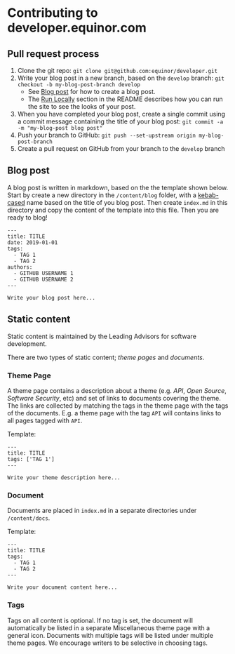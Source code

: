 # Contributing to developer.equinor.com


## Pull request process
1. Clone the git repo: `git clone git@github.com:equinor/developer.git`
1. Write your blog post in a new branch, based on the `develop` branch: `git checkout -b my-blog-post-branch develop`
    - See [Blog post](#blog) for how to create a blog post.
    - The [Run Locally][locally] section in the README describes how you can run the site to see the looks of your post.
1. When you have completed your blog post, create a single commit using a commit message containing the
title of your blog post: `git commit -a -m "my-blog-post blog post"`
1. Push your branch to GitHub: `git push --set-upstream origin my-blog-post-branch`
1. Create a pull request on GitHub from your branch to the `develop` branch

## <a name="blog"></a> Blog post

A blog post is written in markdown, based on the the template shown below.
Start by create a new directory in the `/content/blog` folder, with a [kebab-cased](https://chaseonsoftware.com/most-common-programming-case-types/#kebab-case) name based on the title of you blog post. Then create `index.md` in this directory and copy the content of the template into this file. Then you are ready to blog!

```
---
title: TITLE
date: 2019-01-01
tags:
  - TAG 1
  - TAG 2
authors:
  - GITHUB USERNAME 1
  - GITHUB USERNAME 2
---

Write your blog post here...
```



## Static content

Static content is maintained by the Leading Advisors for software development.

There are two types of static content; _theme pages_ and _documents_.

### Theme Page

A theme page contains a description about a theme (e.g. _API_, _Open Source_, _Software Security_, etc) and set of
links to documents covering the theme. The links are collected by matching the tags in the theme page with the tags of the documents.
E.g. a theme page with the tag `API` will contains links to all pages tagged with `API`.

Template:

```
---
title: TITLE
tags: ['TAG 1']
---

Write your theme description here...
```

### Document

Documents are placed in `index.md` in a separate directories under `/content/docs`.

Template:

```
---
title: TITLE
tags:
  - TAG 1
  - TAG 2
---

Write your document content here...
```

[locally]: https://github.com/equinor/developer/blob/develop/README.md#locally


### Tags
Tags on all content is optional. If no tag is set, the document will automatically be listed in a separate Miscellaneous theme page with a general icon. 
Documents with multiple tags will be listed under multiple theme pages. We encourage writers to be selective in choosing tags. 